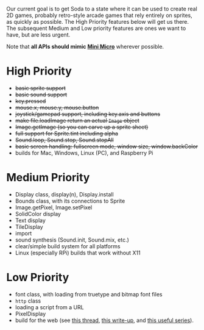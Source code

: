 Our current goal is to get Soda to a state where it can be used to create real 2D games, probably retro-style arcade games that rely entirely on sprites, as quickly as possible.  The High Priority features below will get us there.  The subsequent Medium and Low priority features are ones we want to have, but are less urgent.

Note that **all APIs should mimic [Mini Micro](https://miniscript.org/wiki/Mini_Micro)** wherever possible.

# High Priority

- ~~basic sprite support~~
- ~~basic sound support~~
- ~~key.pressed~~
- ~~mouse.x, mouse.y, mouse.button~~
- ~~joystick/gamepad support, including key.axis and buttons~~
- ~~make file.loadImage return an actual `Image` object~~
- ~~Image.getImage (so you can carve up a sprite sheet)~~
- ~~full support for Sprite.tint including alpha~~
- ~~Sound.loop, Sound.stop, Sound.stopAll~~
- ~~basic screen handling: fullscreen mode, window size, window.backColor~~
- builds for Mac, Windows, Linux (PC), and Raspberry Pi

# Medium Priority

- Display class, display(n),  Display.install
- Bounds class, with its connections to Sprite
- Image.getPixel, Image.setPixel
- SolidColor display
- Text display
- TileDisplay
- import
- sound synthesis (Sound.init, Sound.mix, etc.)
- clear/simple build system for all platforms
- Linux (especially RPi) builds that work without X11

# Low Priority

- font class, with loading from truetype and bitmap font files
- `http` class
- loading a script from a URL
- PixelDisplay
- build for the web (see [this thread](https://discourse.libsdl.org/t/more-info-needed-on-converting-sdl2-to-web-encripten/28584/6), [this write-up](http://main.lv/writeup/web_assembly_sdl_example.md), and [this useful series](https://www.jamesfmackenzie.com/2019/11/30/whats-is-webassembly-hello-world/)).
